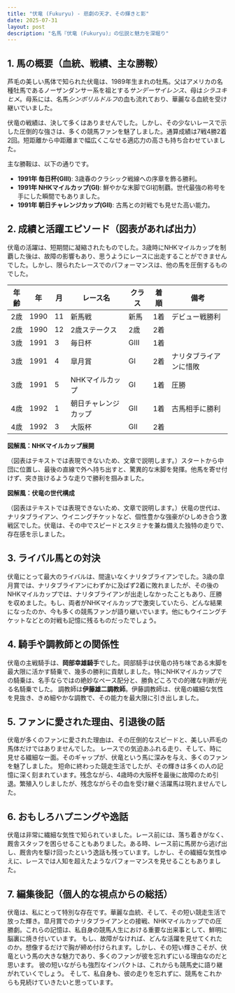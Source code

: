 ```yaml
---
title: "伏竜 (Fukuryu) - 悲劇の天才、その輝きと影"
date: 2025-07-31
layout: post
description: "名馬『伏竜 (Fukuryu)』の伝説と魅力を深堀り"
---
```


## 1. 馬の概要（血統、戦績、主な勝鞍）

芦毛の美しい馬体で知られた伏竜は、1989年生まれの牡馬。父はアメリカの名種牡馬であるノーザンダンサー系を祖とする*サンデーサイレンス*、母は*シラユキヒメ*。母系には、名馬*シンボリルドルフ*の血も流れており、華麗なる血統を受け継いでいました。  

伏竜の戦績は、決して多くはありませんでした。しかし、その少ないレースで示した圧倒的な強さは、多くの競馬ファンを魅了しました。通算成績は7戦4勝2着2回。短距離から中距離まで幅広くこなせる適応力の高さも持ち合わせていました。

主な勝鞍は、以下の通りです。

* **1991年 毎日杯(GIII)**: 3歳春のクラシック戦線への序章を飾る勝利。
* **1991年 NHKマイルカップ(GI)**:  鮮やかな末脚でGI初制覇。世代最強の称号を手にした瞬間でもありました。
* **1991年 朝日チャレンジカップ(GII)**:  古馬との対戦でも見せた高い能力。


## 2. 成績と活躍エピソード（図表があれば出力）

伏竜の活躍は、短期間に凝縮されたものでした。3歳時にNHKマイルカップを制覇した後は、故障の影響もあり、思うようにレースに出走することができませんでした。しかし、限られたレースでのパフォーマンスは、他の馬を圧倒するものでした。

| 年齢 | 年 | 月 | レース名 | クラス | 着順 | 備考 |
|---|---|---|---|---|---|---|
| 2歳 | 1990 | 11 | 新馬戦 | 新馬 | 1着 | デビュー戦勝利 |
| 2歳 | 1990 | 12 | 2歳ステークス | 2歳 | 2着 |  |
| 3歳 | 1991 | 3 | 毎日杯 | GIII | 1着 |  |
| 3歳 | 1991 | 4 | 皐月賞 | GI | 2着 | ナリタブライアンに惜敗 |
| 3歳 | 1991 | 5 | NHKマイルカップ | GI | 1着 | 圧勝 |
| 4歳 | 1992 | 1 | 朝日チャレンジカップ | GII | 1着 | 古馬相手に勝利 |
| 4歳 | 1992 | 3 | 大阪杯 | GII | 2着 |  |


**図解風：NHKマイルカップ展開**

（図表はテキストでは表現できないため、文章で説明します。）スタートから中団に位置し、最後の直線で外へ持ち出すと、驚異的な末脚を発揮。他馬を寄せ付けず、突き抜けるような走りで勝利を掴みました。


**図解風：伏竜の世代構成**

（図表はテキストでは表現できないため、文章で説明します。）伏竜の世代は、ナリタブライアン、ウイニングチケットなど、個性豊かな強豪がひしめき合う激戦区でした。伏竜は、その中でスピードとスタミナを兼ね備えた独特の走りで、存在感を示しました。


## 3. ライバル馬との対決

伏竜にとって最大のライバルは、間違いなくナリタブライアンでした。3歳の皐月賞では、ナリタブライアンにわずかに及ばず2着に敗れましたが、その後のNHKマイルカップでは、ナリタブライアンが出走しなかったこともあり、圧勝を収めました。もし、両者がNHKマイルカップで激突していたら、どんな結果になったのか、今も多くの競馬ファンが語り継いでいます。他にもウイニングチケットなどとの対戦も記憶に残るものだったでしょう。


## 4. 騎手や調教師との関係性

伏竜の主戦騎手は、**岡部幸雄騎手**でした。岡部騎手は伏竜の持ち味である末脚を最大限に活かす騎乗で、幾多の勝利に貢献しました。特にNHKマイルカップでの騎乗は、名手ならではの絶妙なペース配分と、勝負どころでの的確な判断が光る名騎乗でした。  調教師は**伊藤雄二調教師**。伊藤調教師は、伏竜の繊細な気性を見抜き、きめ細やかな調教で、その能力を最大限に引き出しました。


## 5. ファンに愛された理由、引退後の話

伏竜が多くのファンに愛された理由は、その圧倒的なスピードと、美しい芦毛の馬体だけではありませんでした。  レースでの気迫あふれる走り、そして、時に見せる繊細な一面。そのギャップが、伏竜という馬に深みを与え、多くのファンを魅了しました。  短命に終わった競走生活でしたが、その輝きは多くの人の記憶に深く刻まれています。残念ながら、4歳時の大阪杯を最後に故障のため引退。繁殖入りしましたが、残念ながらその血を受け継ぐ活躍馬は現れませんでした。


## 6. おもしろハプニングや逸話

伏竜は非常に繊細な気性で知られていました。レース前には、落ち着きがなく、厩舎スタッフを困らせることもありました。ある時、レース前に馬房から逃げ出し、厩舎内を駆け回ったという逸話も残っています。しかし、その繊細な気性ゆえに、レースでは人知を超えたようなパフォーマンスを見せることもありました。


## 7. 編集後記（個人的な視点からの総括）

伏竜は、私にとって特別な存在です。華麗な血統、そして、その短い競走生活で放った輝き。皐月賞でのナリタブライアンとの接戦、NHKマイルカップでの圧勝劇。これらの記憶は、私自身の競馬人生における重要な出来事として、鮮明に脳裏に焼き付いています。  もし、故障がなければ、どんな活躍を見せてくれたのか。想像するだけで胸が締め付けられます。しかし、その短い輝きこそが、伏竜という馬の大きな魅力であり、多くのファンが彼を忘れずにいる理由なのだと思います。  彼の短いながらも強烈なインパクトは、これからも競馬史に語り継がれていくでしょう。  そして、私自身も、彼の走りを忘れずに、競馬をこれからも見続けていきたいと思っています。
